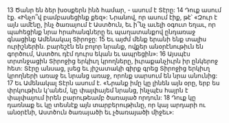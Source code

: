 13 Ծանր են ձեր խօսքերն ինձ համար, - ասում է Տէրը: 14 Դուք ասում էք. «Ինչո՞վ բամբասեցինք քեզ»: Նրանով, որ ասում էիք, թէ՝ «Զուր է այն ամէնը, ինչ ծառայում է Աստծուն, եւ ի՞նչ աւելի օգուտ եղաւ, որ պահեցինք նրա հրահանգները եւ պաղատանքով ընդառաջ գնացինք Ամենակալ Տիրոջը: 15 Եւ այժմ մենք երանի ենք տալիս ուրիշներին. բարեշէն են բոլոր նրանք, ովքեր անօրէնութիւն են գործում, Աստծու դէմ դուրս եկան եւ ապրեցին»:
16 Այսպէս տրտնջացին Տիրոջից երկիւղ կրողները, իւրաքանչիւրն իր ընկերոջ հետ: Տէրը անսաց, լսեց եւ յիշատակի գիրք գրեց Տիրոջից երկիւղ կրողների առաջ եւ նրանց առաջ, որոնք սարսում են նրա անունից: 17 Եւ Ամենակալ Տէրն ասում է. «Նրանք իմը կը լինեն այն օրը, երբ ես փրկութիւն կ՚անեմ, կը փայփայեմ նրանց, ինչպէս հայրն է փայփայում իրեն բարութեամբ ծառայած որդուն: 18 Դուք կը դառնաք եւ կը տեսնէք այն տարբերութիւնը, որ կայ արդարի ու անօրէնի, Աստծուն ծառայածի եւ չծառայածի միջեւ»:
